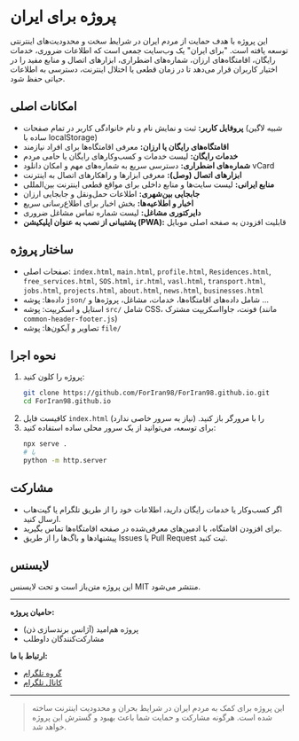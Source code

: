# پروژه برای ایران

این پروژه با هدف حمایت از مردم ایران در شرایط سخت و محدودیت‌های اینترنتی توسعه یافته است. "برای ایران" یک وب‌سایت جمعی است که اطلاعات ضروری، خدمات رایگان، اقامتگاه‌های ارزان، شماره‌های اضطراری، ابزارهای اتصال و منابع مفید را در اختیار کاربران قرار می‌دهد تا در زمان قطعی یا اختلال اینترنت، دسترسی به اطلاعات حیاتی حفظ شود.

## امکانات اصلی
- **پروفایل کاربر:** ثبت و نمایش نام و نام خانوادگی کاربر در تمام صفحات (شبیه لاگین ساده با localStorage)
- **اقامتگاه‌های رایگان یا ارزان:** معرفی اقامتگاه‌ها برای افراد نیازمند
- **خدمات رایگان:** لیست خدمات و کسب‌وکارهای رایگان یا حامی مردم
- **شماره‌های اضطراری:** دسترسی سریع به شماره‌های مهم و امکان دانلود vCard
- **ابزارهای اتصال (وصل):** معرفی ابزارها و راهکارهای اتصال به اینترنت
- **منابع ایرانی:** لیست سایت‌ها و منابع داخلی برای مواقع قطعی اینترنت بین‌المللی
- **جابجایی بین‌شهری:** اطلاعات حمل‌ونقل و جابجایی ارزان
- **اخبار و اطلاعیه‌ها:** بخش اخبار برای اطلاع‌رسانی سریع
- **دایرکتوری مشاغل:** لیست شماره تماس مشاغل ضروری
- **پشتیبانی از نصب به عنوان اپلیکیشن (PWA):** قابلیت افزودن به صفحه اصلی موبایل

## ساختار پروژه
- صفحات اصلی: `index.html`, `main.html`, `profile.html`, `Residences.html`, `free_services.html`, `SOS.html`, `ir.html`, `vasl.html`, `transport.html`, `jobs.html`, `projects.html`, `about.html`, `news.html`, `businesses.html`
- داده‌ها: پوشه `json/` شامل داده‌های اقامتگاه‌ها، خدمات، مشاغل، پروژه‌ها و ...
- استایل و اسکریپت: پوشه `src/` شامل CSS، فونت، جاوااسکریپت مشترک (مانند `common-header-footer.js`)
- تصاویر و آیکون‌ها: پوشه `file/`

## نحوه اجرا
1. پروژه را کلون کنید:
   ```bash
   git clone https://github.com/ForIran98/ForIran98.github.io.git
   cd ForIran98.github.io
   ```
2. کافیست فایل `index.html` را با مرورگر باز کنید. (نیاز به سرور خاصی ندارد)
3. برای توسعه، می‌توانید از یک سرور محلی ساده استفاده کنید:
   ```bash
   npx serve .
   # یا
   python -m http.server
   ```

## مشارکت
- اگر کسب‌وکار یا خدمات رایگان دارید، اطلاعات خود را از طریق تلگرام یا گیت‌هاب ارسال کنید.
- برای افزودن اقامتگاه، با ادمین‌های معرفی‌شده در صفحه اقامتگاه‌ها تماس بگیرید.
- پیشنهادها و باگ‌ها را از طریق Issues یا Pull Request ثبت کنید.

## لایسنس
این پروژه متن‌باز است و تحت لایسنس MIT منتشر می‌شود.

---

**حامیان پروژه:**
- پروژه هم‌امید (آژانس برندسازی ذن)
- مشارکت‌کنندگان داوطلب

**ارتباط با ما:**
- [گروه تلگرام](https://t.me/+1wxyzaCKatliYTg0)
- [کانال تلگرام](https://t.me/+_7RLwYQ8sJo0MWRk)

---

> این پروژه برای کمک به مردم ایران در شرایط بحران و محدودیت اینترنت ساخته شده است. هرگونه مشارکت و حمایت شما باعث بهبود و گسترش این پروژه خواهد شد.
